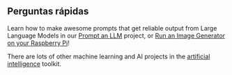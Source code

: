 ## Perguntas rápidas

Learn how to make awesome prompts that get reliable output from Large Language Models in our [Prompt an LLM](http://rpf.io/llmprompt) project, or [Run an Image Generator on your Raspberry Pi](http://rpf.io/sdpi)!

There are lots of other machine learning and AI projects in the [artificial intelligence](https://projects.raspberrypi.org/en/pathways/ai-toolkit) toolkit.
